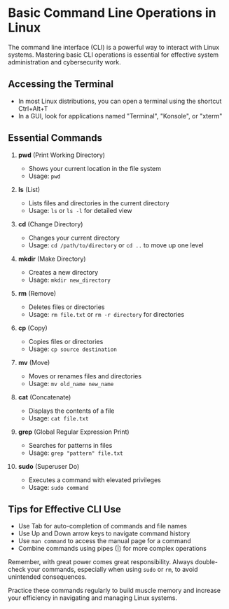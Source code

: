 # Basic Command Line Operations in Linux

The command line interface (CLI) is a powerful way to interact with Linux systems. Mastering basic CLI operations is essential for effective system administration and cybersecurity work.

## Accessing the Terminal

- In most Linux distributions, you can open a terminal using the shortcut Ctrl+Alt+T
- In a GUI, look for applications named "Terminal", "Konsole", or "xterm"

## Essential Commands

1. **pwd** (Print Working Directory)
   - Shows your current location in the file system
   - Usage: `pwd`

2. **ls** (List)
   - Lists files and directories in the current directory
   - Usage: `ls` or `ls -l` for detailed view

3. **cd** (Change Directory)
   - Changes your current directory
   - Usage: `cd /path/to/directory` or `cd ..` to move up one level

4. **mkdir** (Make Directory)
   - Creates a new directory
   - Usage: `mkdir new_directory`

5. **rm** (Remove)
   - Deletes files or directories
   - Usage: `rm file.txt` or `rm -r directory` for directories

6. **cp** (Copy)
   - Copies files or directories
   - Usage: `cp source destination`

7. **mv** (Move)
   - Moves or renames files and directories
   - Usage: `mv old_name new_name`

8. **cat** (Concatenate)
   - Displays the contents of a file
   - Usage: `cat file.txt`

9. **grep** (Global Regular Expression Print)
   - Searches for patterns in files
   - Usage: `grep "pattern" file.txt`

10. **sudo** (Superuser Do)
    - Executes a command with elevated privileges
    - Usage: `sudo command`

## Tips for Effective CLI Use

- Use Tab for auto-completion of commands and file names
- Use Up and Down arrow keys to navigate command history
- Use `man command` to access the manual page for a command
- Combine commands using pipes (|) for more complex operations

Remember, with great power comes great responsibility. Always double-check your commands, especially when using `sudo` or `rm`, to avoid unintended consequences.

Practice these commands regularly to build muscle memory and increase your efficiency in navigating and managing Linux systems.
